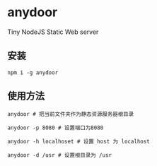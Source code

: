 # anydoor

Tiny NodeJS Static Web server

## 安装
```
npm i -g anydoor
```

## 使用方法
```
anydoor # 把当前文件夹作为静态资源服务器根目录

anydoor -p 8080 # 设置端口为8080

anydoor -h localhoset # 设置 host 为 localhost

anydoor -d /usr # 设置根目录为 /usr
```